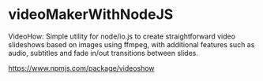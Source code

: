 # videoMakerWithNodeJS

VideoHow:
Simple utility for node/io.js to create straightforward video slideshows based on images using ffmpeg,
with additional features such as audio, subtitles and fade in/out transitions between slides.

https://www.npmjs.com/package/videoshow
